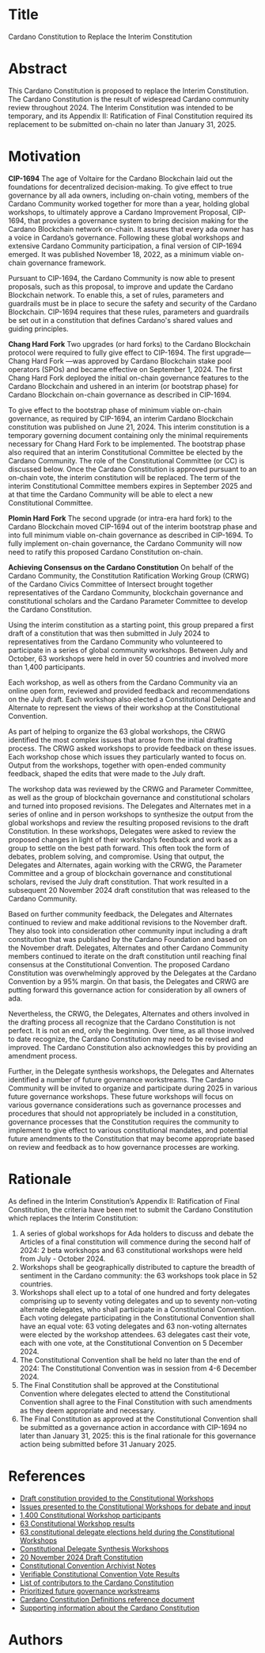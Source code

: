 # Title

Cardano Constitution to Replace the Interim Constitution

# Abstract

This Cardano Constitution is proposed to replace the Interim Constitution. The Cardano Constitution is the result of widespread Cardano community review throughout 2024. The Interim Constitution was intended to be temporary, and its Appendix II: Ratification of Final Constitution required its replacement to be submitted on-chain no later than January 31, 2025.

# Motivation

**CIP-1694**
The age of Voltaire for the Cardano Blockchain laid out the foundations for decentralized decision-making. To give effect to true governance by all ada owners, including on-chain voting, members of the Cardano Community worked together for more than a year, holding global workshops, to ultimately approve a Cardano Improvement Proposal, CIP-1694, that provides a governance system to bring decision making for the Cardano Blockchain network on-chain. It assures that every ada owner has a voice in Cardano’s governance. Following these global workshops and extensive Cardano Community participation, a final version of CIP-1694 emerged. It was published November 18, 2022, as a minimum viable on-chain governance framework.


Pursuant to CIP-1694, the Cardano Community is now able to present proposals, such as this proposal, to improve and update the Cardano Blockchain network. To enable this, a set of rules, parameters and guardrails must be in place to secure the safety and security of the Cardano Blockchain. CIP-1694 requires that these rules, parameters and guardrails be set out in a constitution that defines Cardano's shared values and guiding principles.


**Chang Hard Fork**
Two upgrades (or hard forks) to the Cardano Blockchain protocol were required to fully give effect to CIP-1694. The first upgrade—Chang Hard Fork —was approved by Cardano Blockchain stake pool operators (SPOs) and became effective on September 1, 2024.  The first Chang Hard Fork deployed the initial on-chain governance features to the Cardano Blockchain and ushered in an interim (or bootstrap phase) for Cardano Blockchain on-chain governance as described in CIP-1694.


To give effect to the bootstrap phase of minimum viable on-chain governance, as required by CIP-1694, an interim Cardano Blockchain constitution was published on June 21, 2024.  This interim constitution is a temporary governing document containing only the minimal  requirements necessary for Chang Hard Fork to be implemented.  The bootstrap phase also required that an interim Constitutional Committee be elected by the Cardano Community.  The role of the Constitutional Committee (or CC) is discussed below. Once the Cardano Constitution is approved pursuant to an on-chain vote, the interim constitution will be replaced.  The term of the interim Constitutional Committee members expires in September 2025 and at that time the Cardano Community will be able to elect a new Constitutional Committee.


**Plomin Hard Fork**
The second upgrade (or intra-era hard fork) to the Cardano Blockchain moved CIP-1694 out of the interim bootstrap phase and into full minimum viable on-chain governance as described in CIP-1694. To fully implement on-chain governance, the Cardano Community will now need to ratify this proposed Cardano Constitution on-chain.


**Achieving Consensus on the Cardano Constitution**
On behalf of the Cardano Community, the Constitution Ratification Working Group (CRWG) of the Cardano Civics Committee of Intersect brought together representatives of the Cardano Community, blockchain governance and constitutional scholars and the Cardano Parameter Committee to develop the Cardano Constitution.


Using the interim constitution as a starting point, this group prepared a first draft of a constitution that was then submitted in July 2024 to representatives from the Cardano Community who volunteered to participate in a series of global community workshops. Between July and October, 63 workshops were held in over 50 countries and involved more than 1,400 participants.


Each workshop, as well as others from the Cardano Community via an online open form, reviewed and provided feedback and recommendations on the July draft. Each workshop also elected a Constitutional Delegate and Alternate to represent the views of their workshop at the Constitutional Convention.


As part of helping to organize the 63 global workshops, the CRWG identified the most complex issues that arose from the initial drafting process. The CRWG asked workshops to provide feedback on these issues. Each workshop chose which issues they particularly wanted to focus on. Output from the workshops, together with open-ended community feedback, shaped the edits that were made to the July draft.


The workshop data was reviewed by the CRWG and Parameter Committee, as well as the group of blockchain governance and constitutional scholars and turned into proposed revisions. The Delegates and Alternates met in a series of online and in person workshops to synthesize the output from the global workshops and review the resulting proposed revisions to the draft Constitution. In these workshops, Delegates were asked to review the proposed changes in light of their workshop’s feedback and work as a group to settle on the best path forward. This often took the form of debates, problem solving, and compromise. Using that output, the Delegates and Alternates, again working with the CRWG, the Parameter Committee and a group of blockchain governance and constitutional scholars, revised the July draft constitution. That work resulted in a subsequent 20 November 2024 draft constitution that was released to the Cardano Community.


Based on further community feedback, the Delegates and Alternates continued to review and make additional revisions to the November draft. They also took into consideration other community input including a draft constitution that was published by the Cardano Foundation and based on the November draft. Delegates, Alternates and other Cardano Community members continued to iterate on the draft constitution until reaching final consensus at the Constitutional Convention. The proposed Cardano Constitution was overwhelmingly approved by the Delegates at the Cardano Convention by a 95% margin. On that basis, the Delegates and CRWG are putting forward this governance action for consideration by all owners of ada.


Nevertheless, the CRWG, the Delegates, Alternates and others involved in the drafting process all recognize that the Cardano Constitution is not perfect. It is not an end, only the beginning. Over time, as all those involved to date recognize, the Cardano Constitution may need to be revised and improved. The Cardano Constitution also acknowledges this by providing an amendment process.


Further, in the Delegate synthesis workshops, the Delegates and Alternates identified a number of future governance workstreams. The Cardano Community will be invited to organize and participate during 2025 in various future governance workshops. These future workshops will focus on various governance considerations such as governance processes and procedures that should not appropriately be included in a constitution, governance processes that the Constitution requires the community to implement to give effect to various constitutional mandates, and potential future amendments to the Constitution that may become appropriate based on review and feedback as to how governance processes are working.

# Rationale

As defined in the Interim Constitution’s Appendix II: Ratification of Final Constitution, the criteria have been met to submit the Cardano Constitution which replaces the Interim Constitution:

1. A series of global workshops for Ada holders to discuss and debate the Articles of a final constitution will commence during the second half of 2024: 2 beta workshops and 63 constitutional workshops were held from July - October 2024.
2. Workshops shall be geographically distributed to capture the breadth of sentiment in the Cardano community: the 63 workshops took place in 52 countries.
3. Workshops shall elect up to a total of one hundred and forty delegates comprising up to seventy voting delegates and up to seventy non-voting alternate delegates, who shall participate in a Constitutional Convention. Each voting delegate participating in the Constitutional Convention shall have an equal vote: 63 voting delegates and 63 non-voting alternates were elected by the workshop attendees.  63 delegates cast their vote, each with one vote, at the Constitutional Convention on 5 December 2024.
4. The Constitutional Convention shall be held no later than the end of 2024: The Constitutional Convention was in session from 4-6 December 2024.
5. The Final Constitution shall be approved at the Constitutional Convention where delegates elected to attend the Constitutional Convention shall agree to the Final Constitution with such amendments as they deem appropriate and necessary.
6. The Final Constitution as approved at the Constitutional Convention shall be submitted as a governance action in accordance with CIP-1694 no later than January 31, 2025: this is the final rationale for this governance action being submitted before 31 January 2025.

# References

- [Draft constitution provided to the Constitutional Workshops](ipfs://placeholder)
- [Issues presented to the Constitutional Workshops for debate and input](ipfs://placeholder)
- [1,400 Constitutional Workshop participants](ipfs://placeholder)
- [63 Constitutional Workshop results](ipfs://placeholder)
- [63 constitutional delegate elections held during the Constitutional Workshops](ipfs://placeholder)
- [Constitutional Delegate Synthesis Workshops](ipfs://placeholder)
- [20 November 2024 Draft Constitution](ipfs://placeholder)
- [Constitutional Convention Archivist Notes](ipfs://placeholder)
- [Verifiable Constitutional Convention Vote Results](ipfs://placeholder)
- [List of contributors to the Cardano Constitution](ipfs://placeholder)
- [Prioritized future governance workstreams](ipfs://placeholder)
- [Cardano Constitution Definitions reference document](ipfs://placeholder)
- [Supporting information about the Cardano Constitution](ipfs://placeholder)

# Authors


